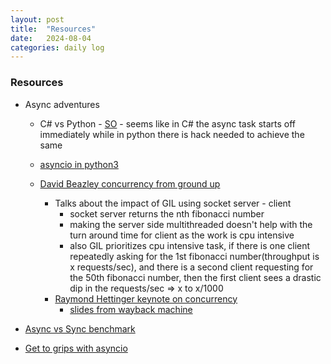 ```yaml
---
layout: post
title:  "Resources"
date:   2024-08-04
categories: daily log
---
```


### Resources
- Async adventures
  - C# vs Python - [SO](https://stackoverflow.com/questions/56245509/start-async-task-now-await-later)
        - seems like in C# the async task starts off immediately while in python there is hack needed to achieve the same

  - [asyncio in python3](https://www.youtube.com/watch?v=M-UcUs7IMIM)
  - [David Beazley concurrency from ground up](https://www.youtube.com/watch?app=desktop&v=MCs5OvhV9S4)
    - Talks about the impact of GIL using socket server - client
        - socket server returns the nth fibonacci number
        - making the server side multithreaded doesn't help with the turn around time for client as the work is cpu intensive
        - also GIL prioritizes cpu intensive task, if there is one client repeatedly asking for the 1st fibonacci number(throughput is x requests/sec), and there is a second client requesting for the 50th fibonacci number, then the first client sees a drastic dip in the requests/sec => x to x/1000
    - [Raymond Hettinger keynote on concurrency](https://www.youtube.com/watch?v=9zinZmE3Ogk)
        - [slides from wayback machine](https://web.archive.org/web/20180110194316/http://pybay.com/site_media/slides/raymond2017-keynote/intro.html)

- [Async vs Sync benchmark](https://medium.com/azlamps/async-vs-sync-benchmark-net-f1e752a57755)
- [Get to grips with asyncio](https://www.youtube.com/watch?v=M-UcUs7IMIM)
